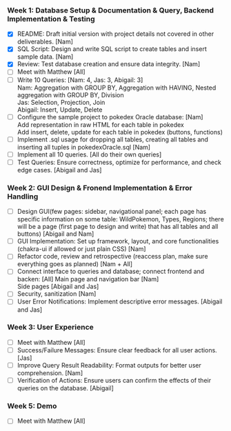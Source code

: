 ### Week 1: Database Setup & Documentation & Query, Backend Implementation & Testing
- [x] README: Draft initial version with project details not covered in other deliverables. [Nam]
- [x] SQL Script: Design and write SQL script to create tables and insert sample data. [Nam]
- [x] Review: Test database creation and ensure data integrity. [Nam]
- [ ] Meet with Matthew [All]
- [ ] Write 10 Queries: [Nam: 4, Jas: 3, Abigail: 3]  
Nam: Aggregation with GROUP BY, Aggregation with HAVING, Nested aggregation with GROUP BY, Division  
Jas: Selection, Projection, Join  
Abigail: Insert, Update, Delete  
- [ ] Configure the sample project to pokedex Oracle database: [Nam]  
Add representation in raw HTML for each table in pokedex  
Add insert, delete, update for each table in pokedex (buttons, functions)  
- [ ] Implement .sql usage for dropping all tables, creating all tables and inserting all tuples in pokedexOracle.sql [Nam]  
- [ ] Implement all 10 queries. [All do their own queries]
- [ ] Test Queries: Ensure correctness, optimize for performance, and check edge cases. [Abigail and Jas]

### Week 2: GUI Design & Fronend Implementation & Error Handling
- [ ] Design GUI(few pages: sidebar, navigational panel; each page has specific information on some table: WildPokemon, Types, Regions; there will be a page (first page to design and write) that has all tables and all buttons) [Abigail and Nam]
- [ ] GUI Implementation: Set up framework, layout, and core functionalities (chakra-ui if allowed or just plain CSS) [Nam]
- [ ] Refactor code, review and retrospective (reaccess plan, make sure everything goes as planned) [Nam + All]
- [ ] Connect interface to queries and database; connect frontend and backen: [All]
Main page and navigation bar [Nam]  
Side pages [Abigail and Jas]  
- [ ] Security, sanitization [Nam]   
- [ ] User Error Notifications: Implement descriptive error messages. [Abigail and Jas]

### Week 3: User Experience
- [ ] Meet with Matthew [All]
- [ ] Success/Failure Messages: Ensure clear feedback for all user actions. [Jas]
- [ ] Improve Query Result Readability: Format outputs for better user comprehension. [Nam]
- [ ] Verification of Actions: Ensure users can confirm the effects of their queries on the database. [Abigail]

### Week 5: Demo
- [ ] Meet with Matthew [All]